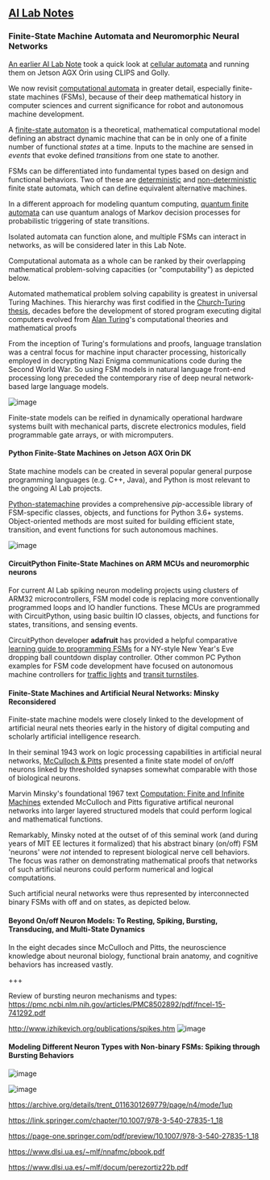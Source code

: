 ## <u>AI Lab Notes</u>

### **Finite-State Machine Automata and Neuromorphic Neural Networks**

[An earlier AI Lab Note](https://github.com/rtrelease/Jetson-Symbolics-Neuromorphics/blob/main/GameOfLife.md) took a quick look at [cellular automata](https://plato.stanford.edu/entries/cellular-automata/) and running them on Jetson AGX Orin using CLIPS and Golly.  

We now revisit [computational automata](https://en.m.wikipedia.org/wiki/Automata_theory) in greater detail, especially finite-state machines (FSMs), because of their deep mathematical history in computer sciences and current significance for robot and autonomous machine development.

A [finite-state automaton](https://en.m.wikipedia.org/wiki/Finite-state_machine) is a theoretical, mathematical computational model defining an abstract dynamic machine that can be in only one of a finite number of functional *states* at a time.  Inputs to the machine are sensed in *events* that evoke defined *transitions* from one state to another.

FSMs can be differentiated into fundamental types based on design and functional behaviors. Two of these are [deterministic](https://en.m.wikipedia.org/wiki/Deterministic_finite_automaton) and [non-deterministic](https://en.m.wikipedia.org/wiki/Nondeterministic_finite_automaton) finite state automata, which can define equivalent alternative machines.

In a different approach for modeling quantum computing, [quantum finite automata](https://en.m.wikipedia.org/w/index.php?title=Quantum_finite_automaton) can use quantum analogs of Markov decision processes for probabilistic triggering of state transitions.

Isolated automata can function alone, and multiple FSMs can interact in networks, as will be considered later in this Lab Note.

Computational automata as a whole can be ranked by their overlapping mathematical problem-solving capacities (or "computability") as depicted below.  

Automated mathematical problem solving capability is greatest in universal Turing Machines.  This hierarchy was first codified in the [Church-Turing thesis](https://plato.stanford.edu/entries/church-turing/), decades before the development of stored program executing digital computers evolved from [Alan Turing](https://en.m.wikipedia.org/wiki/Alan_Turing)'s computational theories and mathematical proofs

From the inception of Turing's formulations and proofs, language translation was a central focus for machine input character processing, historically employed in decrypting Nazi Enigma communications code during the Second World War.  So using FSM models in natural language front-end processing long preceded the contemporary rise of deep neural network-based large language models.

![image](https://github.com/user-attachments/assets/273a2cca-b6d2-4bb0-82e4-8b11eca86b43)

Finite-state models can be reified in dynamically operational hardware systems built with mechanical parts, discrete electronics modules, field programmable gate arrays, or with micromputers.

#### Python Finite-State Machines on Jetson AGX Orin DK

State machine models can be created in several popular general purpose programming languages (e.g. C++, Java), and Python is most relevant to the ongoing AI Lab projects.  

[Python-statemachine](https://pypi.org/project/python-statemachine/) provides a comprehensive *pip*-accessible library of FSM-specific classes, objects, and functions for Python 3.6+ systems.  Object-oriented methods are most suited for building efficient state, transition, and event functions for such autonomous machines.

![image](https://github.com/user-attachments/assets/2d8d5e87-7576-4252-8e6c-e321c3454e13)


#### CircuitPython Finite-State Machines on ARM MCUs and neuromorphic neurons

For current AI Lab spiking neuron modeling projects using clusters of ARM32 microcontrollers, FSM model code is replacing more conventionally programmed loops and IO handler functions. These MCUs are programmed with CircuitPython, using basic builtin IO classes, objects, and functions for states, transitions, and sensing events.

CircuitPython developer **adafruit** has provided a helpful comparative [learning guide to programming FSMs](https://cdn-learn.adafruit.com/downloads/pdf/circuitpython-101-state-machines.pdf) for a NY-style New Year's Eve dropping ball countdown display controller. Other common PC Python examples for FSM code development have focused on autonomous machine controllers for [traffic lights](https://python-statemachine.readthedocs.io/en/latest/readme.html) and [transit turnstiles](https://github.com/cmaugg/pystatemachine).


#### Finite-State Machines and Artificial Neural Networks: Minsky Reconsidered

Finite-state machine models were closely linked to the development of artificial neural nets theories early in the history of digital computing and scholarly artificial intelligence research.

In their seminal 1943 work on logic processing capabilities in artificial neural networks, [McCulloch & Pitts](https://home.csulb.edu/~cwallis/382/readings/482/mccolloch.logical.calculus.ideas.1943.pdf) presented a finite state model of on/off neurons linked by thresholded synapses somewhat comparable with those of biological neurons.

Marvin Minsky's foundational 1967 text [Computation: Finite and Infinite Machines](https://archive.org/details/computationfinit0000mins/page/n4/mode/1up) extended McCulloch and Pitts figurative artifical neuronal networks into larger layered structured models that could perform logical and mathematical functions.

Remarkably, Minsky noted at the outset of of this seminal work (and during years of MIT EE lectures it formalized) that his abstract binary (on/off) FSM 'neurons' were *not* intended to represent biological nerve cell behaviors.  The focus was rather on demonstrating mathematical proofs that networks of such artificial neurons could perform numerical and logical computations.

Such artificial neural networks were thus represented by interconnected binary FSMs with off and on states, as depicted below.


#### Beyond On/off Neuron Models: To Resting, Spiking, Bursting, Transducing, and Multi-State Dynamics

In the eight decades since McCulloch and Pitts, the neuroscience knowledge about neuronal biology, functional brain anatomy, and cognitive behaviors has increased vastly.

+++

Review of bursting neuron mechanisms and types:
https://pmc.ncbi.nlm.nih.gov/articles/PMC8502892/pdf/fncel-15-741292.pdf



http://www.izhikevich.org/publications/spikes.htm
![image](https://github.com/user-attachments/assets/634543b3-9253-41a0-9324-da2c5341b26c)

#### Modeling Different Neuron Types with Non-binary FSMs: Spiking through Bursting Behaviors

![image](https://github.com/user-attachments/assets/e4e41245-6b2c-46d6-8023-b93109928175)

![image](https://user-images.githubusercontent.com/71346897/213343140-41049d4a-09e4-4563-a68f-a6e6db5b944f.png)

https://archive.org/details/trent_0116301269779/page/n4/mode/1up

https://link.springer.com/chapter/10.1007/978-3-540-27835-1_18

https://page-one.springer.com/pdf/preview/10.1007/978-3-540-27835-1_18

https://www.dlsi.ua.es/~mlf/nnafmc/pbook.pdf

https://www.dlsi.ua.es/~mlf/docum/perezortiz22b.pdf

